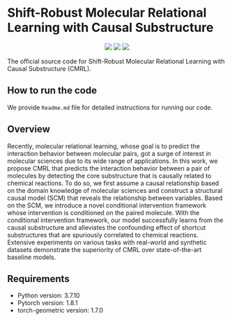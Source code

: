 # Shift-Robust Molecular Relational Learning with Causal Substructure

<p align="center">   
    <a href="https://pytorch.org/" alt="PyTorch">
      <img src="https://img.shields.io/badge/PyTorch-%23EE4C2C.svg?e&logo=PyTorch&logoColor=white" /></a>
    <a href="https://kdd.org/kdd2023/" alt="Conference">
        <img src="https://img.shields.io/badge/KDD'23-brightgreen" /></a>
    <img src="https://img.shields.io/pypi/l/torch-rechub">
</p>

The official source code for Shift-Robust Molecular Relational Learning with Causal Substructure (CMRL).

## How to run the code
We provide `Readme.md` file for detailed instructions for running our code.

## Overview
Recently, molecular relational learning, whose goal is to predict the interaction behavior between molecular pairs, got a surge of interest in molecular sciences due to its wide range of applications.
In this work, we propose CMRL that predicts the interaction behavior between a pair of molecules by detecting the core substructure that is causally related to chemical reactions.
To do so, we first assume a causal relationship based on the domain knowledge of molecular sciences and construct a structural causal model (SCM) that reveals the relationship between variables.
Based on the SCM, we introduce a novel conditional intervention framework whose intervention is conditioned on the paired molecule.
With the conditional intervention framework, our model successfully learns from the causal substructure and alleviates the confounding effect of shortcut substructures that are spuriously correlated to chemical reactions.
Extensive experiments on various tasks with real-world and synthetic datasets demonstrate the superiority of CMRL over state-of-the-art baseline models.


## Requirements
- Python version: 3.7.10
- Pytorch version: 1.8.1
- torch-geometric version: 1.7.0